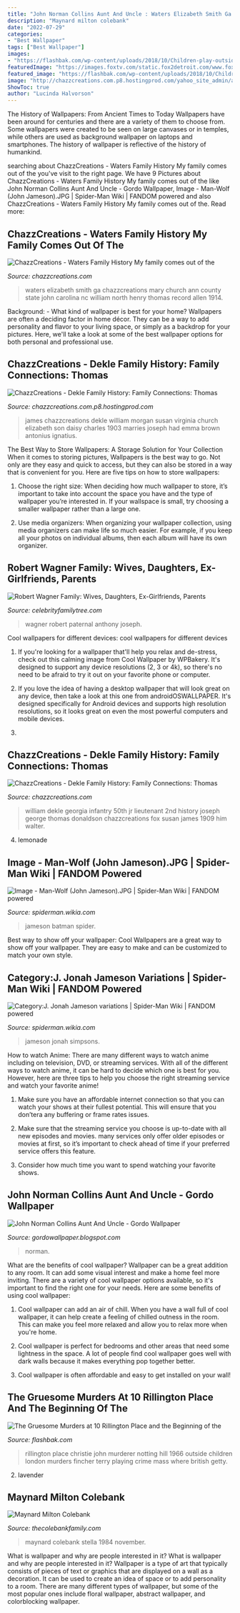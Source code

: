 ```yaml
---
title: "John Norman Collins Aunt And Uncle : Waters Elizabeth Smith Ga Chazzcreations Mary Church Ann County State John Carolina Nc William North Henry Thomas Record Allen 1914"
description: "Maynard milton colebank"
date: "2022-07-29"
categories:
- "Best Wallpaper"
tags: ["Best Wallpaper"]
images:
- "https://flashbak.com/wp-content/uploads/2018/10/Children-play-outside-10-Rillington-Place-once-the-home-of-mass-murderer-John-Christie-in-1966-1200x900.jpg"
featuredImage: "https://images.foxtv.com/static.fox2detroit.com/www.fox2detroit.com/content/uploads/2019/09/320/250/wjbk-john20collins-072319_1563916366141.JPG_7542566_ver1.0_640_360.jpg?ve=1&amp;tl=1"
featured_image: "https://flashbak.com/wp-content/uploads/2018/10/Children-play-outside-10-Rillington-Place-once-the-home-of-mass-murderer-John-Christie-in-1966-1200x900.jpg"
image: "http://chazzcreations.com.p8.hostingprod.com/yahoo_site_admin/assets/images/Emma_Orita_Brown_and_James_Morgan.39201453_std.jpg"
ShowToc: true
author: "Lucinda Halvorson"
---
```



The History of Wallpapers: From Ancient Times to Today
Wallpapers have been around for centuries and there are a variety of them to choose from. Some wallpapers were created to be seen on large canvases or in temples, while others are used as background wallpaper on laptops and smartphones. The history of wallpaper is reflective of the history of humankind.

	

		
searching about ChazzCreations - ﻿﻿Waters Family History My family comes out of the you've visit to the right page. We have 9 Pictures about ChazzCreations - ﻿﻿Waters Family History My family comes out of the like John Norman Collins Aunt And Uncle - Gordo Wallpaper, Image - Man-Wolf (John Jameson).JPG | Spider-Man Wiki | FANDOM powered and also ChazzCreations - ﻿﻿Waters Family History My family comes out of the. Read more:
		
    
## ChazzCreations - ﻿﻿Waters Family History My Family Comes Out Of The

<img loading=lazy src="http://chazzcreations.com/yahoo_site_admin/assets/images/Elizabeth_Smith_Waters_1822.35223751_std.jpg" onerror="this.onerror=null;this.src='https://tse2.mm.bing.net/th?id=OIP.fY8z0CBoqZeGivzJR-YisAAAAA&amp;pid=15.1';" alt="ChazzCreations - ﻿﻿Waters Family History My family comes out of the">

_Source: chazzcreations.com_

>waters elizabeth smith ga chazzcreations mary church ann county state john carolina nc william north henry thomas record allen 1914. 

	

Background: - What kind of wallpaper is best for your home?
Wallpapers are often a deciding factor in home décor. They can be a way to add personality and flavor to your living space, or simply as a backdrop for your pictures. Here, we'll take a look at some of the best wallpaper options for both personal and professional use.

    
## ChazzCreations - Dekle Family History: Family Connections: Thomas

<img loading=lazy src="http://chazzcreations.com.p8.hostingprod.com/yahoo_site_admin/assets/images/Emma_Orita_Brown_and_James_Morgan.39201453_std.jpg" onerror="this.onerror=null;this.src='https://tse3.mm.bing.net/th?id=OIP.yhlFRSojvfXzcYBaXaccywAAAA&amp;pid=15.1';" alt="ChazzCreations - Dekle Family History: Family Connections: Thomas">

_Source: chazzcreations.com.p8.hostingprod.com_

>james chazzcreations dekle william morgan susan virginia church elizabeth son daisy charles 1903 marries joseph had emma brown antonius ignatius. 

	

The Best Way to Store Wallpapers: A Storage Solution for Your Collection
When it comes to storing pictures, Wallpapers is the best way to go. Not only are they easy and quick to access, but they can also be stored in a way that is convenient for you. Here are five tips on how to store wallpapers:
1) Choose the right size: When deciding how much wallpaper to store, it’s important to take into account the space you have and the type of wallpaper you’re interested in. If your wallspace is small, try choosing a smaller wallpaper rather than a large one.

2) Use media organizers: When organizing your wallpaper collection, using media organizers can make life so much easier. For example, if you keep all your photos on individual albums, then each album will have its own organizer.

    
## Robert Wagner Family: Wives, Daughters, Ex-Girlfriends, Parents

<img loading=lazy src="https://celebrityfamilytree.com/i/p/26.jpg" onerror="this.onerror=null;this.src='https://tse4.mm.bing.net/th?id=OIP.L9p3VDzrVpr45evne1kXgwAAAA&amp;pid=15.1';" alt="Robert Wagner Family: Wives, Daughters, Ex-Girlfriends, Parents">

_Source: celebrityfamilytree.com_

>wagner robert paternal anthony joseph. 

	

Cool wallpapers for different devices:
cool wallpapers for different devices 

1. If you're looking for a wallpaper that'll help you relax and de-stress, check out this calming image from Cool Wallpaper by WPBakery. It's designed to support any device resolutions (2, 3 or 4k), so there's no need to be afraid to try it out on your favorite phone or computer.

2. If you love the idea of having a desktop wallpaper that will look great on any device, then take a look at this one from androidOSWALLPAPER. It's designed specifically for Android devices and supports high resolution resolutions, so it looks great on even the most powerful computers and mobile devices.

3.

    
## ChazzCreations - Dekle Family History: Family Connections: Thomas

<img loading=lazy src="http://www.chazzcreations.com/yahoo_site_admin/assets/images/LTWilliamGDekle.14140148_std.jpg" onerror="this.onerror=null;this.src='https://tse4.mm.bing.net/th?id=OIP.BNIAjn-1c0kDblNG7VvyTQHaK3&amp;pid=15.1';" alt="ChazzCreations - Dekle Family History: Family Connections: Thomas">

_Source: chazzcreations.com_

>william dekle georgia infantry 50th jr lieutenant 2nd history joseph george thomas donaldson chazzcreations fox susan james 1909 him walter. 

	

4. lemonade 

    
## Image - Man-Wolf (John Jameson).JPG | Spider-Man Wiki | FANDOM Powered

<img loading=lazy src="https://vignette.wikia.nocookie.net/spiderman/images/3/34/Man-Wolf_(John_Jameson).JPG/revision/latest?cb=20111212110743" onerror="this.onerror=null;this.src='https://tse4.mm.bing.net/th?id=OIP.aPmpNTNtNqSdPDbfOZ8yOQHaKj&amp;pid=15.1';" alt="Image - Man-Wolf (John Jameson).JPG | Spider-Man Wiki | FANDOM powered">

_Source: spiderman.wikia.com_

>jameson batman spider. 

	

Best way to show off your wallpaper:
Cool Wallpapers are a great way to show off your wallpaper. They are easy to make and can be customized to match your own style.

    
## Category:J. Jonah Jameson Variations | Spider-Man Wiki | FANDOM Powered

<img loading=lazy src="https://vignette.wikia.nocookie.net/spiderman/images/2/21/J._Jonah_Jameson_(Earth-TRN123).png/revision/latest?cb=20121225104320" onerror="this.onerror=null;this.src='https://tse3.mm.bing.net/th?id=OIP.pxOXGyzQRAWVKNq8GqVE1AHaHQ&amp;pid=15.1';" alt="Category:J. Jonah Jameson variations | Spider-Man Wiki | FANDOM powered">

_Source: spiderman.wikia.com_

>jameson jonah simpsons. 

	

How to watch Anime: There are many different ways to watch anime including on television, DVD, or streaming services.
With all of the different ways to watch anime, it can be hard to decide which one is best for you. However, here are three tips to help you choose the right streaming service and watch your favorite anime!
1. Make sure you have an affordable internet connection so that you can watch your shows at their fullest potential. This will ensure that you don’tera any buffering or frame rates issues.

2. Make sure that the streaming service you choose is up-to-date with all new episodes and movies. many services only offer older episodes or movies at first, so it’s important to check ahead of time if your preferred service offers this feature.

3. Consider how much time you want to spend watching your favorite shows.

    
## John Norman Collins Aunt And Uncle - Gordo Wallpaper

<img loading=lazy src="https://images.foxtv.com/static.fox2detroit.com/www.fox2detroit.com/content/uploads/2019/09/320/250/wjbk-john20collins-072319_1563916366141.JPG_7542566_ver1.0_640_360.jpg?ve=1&amp;tl=1" onerror="this.onerror=null;this.src='https://tse3.mm.bing.net/th?id=OIP.4JaxxKlkgnZbUNTxAqym9gAAAA&amp;pid=15.1';" alt="John Norman Collins Aunt And Uncle - Gordo Wallpaper">

_Source: gordowallpaper.blogspot.com_

>norman. 

	

What are the benefits of cool wallpaper?
Wallpaper can be a great addition to any room. It can add some visual interest and make a home feel more inviting. There are a variety of cool wallpaper options available, so it's important to find the right one for your needs. Here are some benefits of using cool wallpaper: 
1. Cool wallpaper can add an air of chill. When you have a wall full of cool wallpaper, it can help create a feeling of chilled outness in the room. This can make you feel more relaxed and allow you to relax more when you're home. 

2. Cool wallpaper is perfect for bedrooms and other areas that need some lightness in the space. A lot of people find cool wallpaper goes well with dark walls because it makes everything pop together better. 

3. Cool wallpaper is often affordable and easy to get installed on your wall!

    
## The Gruesome Murders At 10 Rillington Place And The Beginning Of The

<img loading=lazy src="https://flashbak.com/wp-content/uploads/2018/10/Children-play-outside-10-Rillington-Place-once-the-home-of-mass-murderer-John-Christie-in-1966-1200x900.jpg" onerror="this.onerror=null;this.src='https://tse2.mm.bing.net/th?id=OIP.zDyKM1dSLs6cvD8pLTUsxwHaFj&amp;pid=15.1';" alt="The Gruesome Murders at 10 Rillington Place and the Beginning of the">

_Source: flashbak.com_

>rillington place christie john murderer notting hill 1966 outside children london murders fincher terry playing crime mass where british getty. 

	

2. lavender 

    
## Maynard Milton Colebank

<img loading=lazy src="http://thecolebankfamily.com/images/Maynard_Stella_wedding.jpg" onerror="this.onerror=null;this.src='https://tse4.mm.bing.net/th?id=OIP.4Ug-ZBl-dfAIOLxs80B2lgHaK_&amp;pid=15.1';" alt="Maynard Milton Colebank">

_Source: thecolebankfamily.com_

>maynard colebank stella 1984 november. 

	

What is wallpaper and why are people interested in it?
What is wallpaper and why are people interested in it?
Wallpaper is a type of art that typically consists of pieces of text or graphics that are displayed on a wall as a decoration. It can be used to create an idea of space or to add personality to a room. There are many different types of wallpaper, but some of the most popular ones include floral wallpaper, abstract wallpaper, and colorblocking wallpaper.


